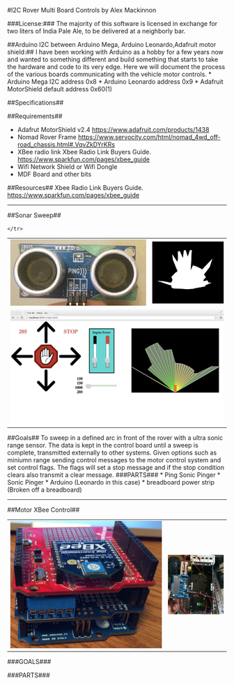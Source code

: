 #I2C Rover Multi Board Controls 
by Alex Mackinnon

###License:###
The majority of this software is licensed in exchange for two liters
of India Pale Ale, to be delivered at a neighborly bar.


##Arduino I2C between Arduino Mega, Arduino Leonardo,Adafruit motor shield:##
I have been working with Arduino as a hobby for a few years now and wanted to something different and build something that starts to take the hardware and code to its very edge.  Here we will document the process of the various boards communicating with the vehicle motor controls.
	* Arduino Mega I2C address 0x8
	* Arduino Leonardo address 0x9
	* Adafruit MotorShield default address 0x60(1)

##Specifications##



##Requirements##
* Adafrut MotorShield v2.4
https://www.adafruit.com/products/1438
* Nomad Rover Frame
https://www.servocity.com/html/nomad_4wd_off-road_chassis.html#.VqvZkDYrKRs
* XBee radio link 
Xbee Radio Link Buyers Guide. 
https://www.sparkfun.com/pages/xbee_guide
* Wifi Network Shield or Wifi Dongle
* MDF Board and other bits

##Resources##
Xbee Radio Link Buyers Guide. 
https://www.sparkfun.com/pages/xbee_guide

___

##Sonar Sweep##
<table>
	<tr>
		<td><img src="https://raw.githubusercontent.com/alexmac131/rover2016/master/images/Pinger.JPG"></td>
		<td><img src="https://raw.githubusercontent.com/alexmac131/rover2016/master/images/sonarRendered.png"></td>
	</tr>
	<tr>	
		<td colspan="2"><img src="https://raw.githubusercontent.com/alexmac131/NodeXBeeRover/master/images/nodeRoverControls.jpg"></td>
		
		
	</tr>
</table>
##Goals##
To sweep in a defined arc in front of the rover with a ultra sonic range sensor.  The data is kept in the control board until a sweep is complete, transmitted externally to other systems. Given options such as miniumn range sending control messages to the motor control system and set control flags.  The flags will set a stop message and if the stop condition clears also transmit a clear message.
###PARTS###
* Ping Sonic Pinger
* Sonic Pinger
* Arduino (Leonardo in this case)
* breadboard power strip (Broken off a breadboard)



---
##Motor XBee Control##
<table>
	<tr>
		<td><img src="https://raw.githubusercontent.com/alexmac131/rover2016/master/images/MotorStack.JPG"></td>
		<td><img src="https://raw.githubusercontent.com/alexmac131/rover2016/master/images/motorControllers.jpg"></td>
	</tr>
</table>

###GOALS###


###PARTS###


